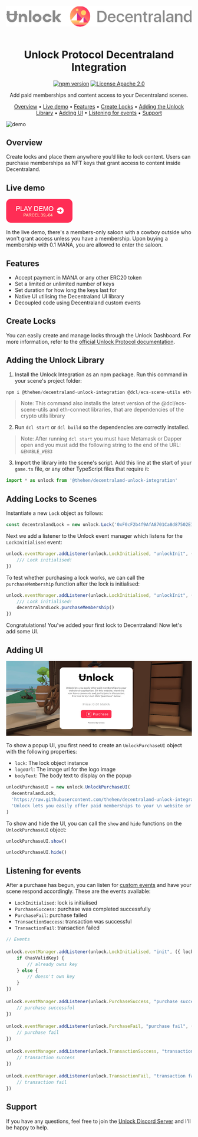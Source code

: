 
<div align="center">
  <img src="https://github.com/thehen/decentraland-unlock-integration/blob/readme/docs/img/logo.png?raw=true"><br><br>
  <h1>
    Unlock Protocol Decentraland Integration
  </h1>

<p align="center">
  <a href="https://badge.fury.io/js/%40thehen%2Fdecentraland-unlock-integration"><img src="https://badge.fury.io/js/%40thehen%2Fdecentraland-unlock-integration.svg" alt="npm version" height="18"></a>
  <a href="https://badge.fury.io/js/%40thehen%2Fdecentraland-unlock-integration"><img src="https://img.shields.io/badge/License-Apache%202.0-blue.svg" alt="License Apache 2.0" height="18"></a>
</p>

  <p>Add paid memberships and content access to your Decentraland scenes.</p>
</div>

<p align="center">
  <a href="#overview">Overview</a> •
  <a href="#live-demo">Live demo</a> •
  <a href="#features">Features</a> •
  <a href="#create-locks">Create Locks</a> •
  <a href="#adding-the-unlock-library">Adding the Unlock Library</a> •
  <a href="#adding-ui">Adding UI</a> •
  <a href="#listening-for-events">Listening for events</a> •
  <a href="#support">Support</a>
</p>

![demo](https://github.com/thehen/decentraland-unlock-integration/blob/readme/docs/img/demo.gif?raw=true)

## Overview

Create locks and place them anywhere you’d like to lock content. Users can purchase memberships as NFT keys that grant access to content inside Decentraland.

## Live demo

<a href="https://play.decentraland.org/?position=39,-64"><img src="https://github.com/thehen/decentraland-unlock-integration/blob/readme/docs/img/playdemo.png?raw=true" alt="Play demo"></a>

In the live demo, there's a members-only saloon with a cowboy outside who won't grant access unless you have a membership. Upon buying a membership with 0.1 MANA, you are allowed to enter the saloon.

## Features 
- Accept payment in MANA or any other ERC20 token
- Set a limited or unlimited number of keys 
- Set duration for how long the keys last for
- Native UI utilising the Decentraland UI library
- Decoupled code using Decentraland custom events

## Create Locks

You can easily create and manage locks through the Unlock Dashboard. For more information, refer to the [official Unlock Protocol documentation](https://docs.unlock-protocol.com/creators/deploying-lock).


## Adding the Unlock Library

1. Install the Unlock Integration as an npm package. Run this command in your scene's project folder:

```typescript
npm i @thehen/decentraland-unlock-integration @dcl/ecs-scene-utils eth-connect -B
```

> Note: This command also installs the latest version of the @dcl/ecs-scene-utils and eth-connect libraries, that are dependencies of the crypto utils library

2. Run `dcl start` or `dcl build` so the dependencies are correctly installed.

> Note: After running `dcl start` you must have Metamask or Dapper open and you must add the following string to the end of the URL: `&ENABLE_WEB3`

3. Import the library into the scene's script. Add this line at the start of your `game.ts` file, or any other TypeScript files that require it:

```typescript
import * as unlock from '@thehen/decentraland-unlock-integration'
```

## Adding Locks to Scenes

Instantiate a new `Lock` object as follows:

```typescript
const decentralandLock = new unlock.Lock('0xF0cF2b4f9AfA8701Ca8d87502E14be5C855eA70e')
```

Next we add a listener to the Unlock event manager which listens for the `LockInitialised` event:

```typescript
unlock.eventManager.addListener(unlock.LockInitialised, "unlockInit", ({ lock, hasValidKey }) => {
    /// Lock initialised!
})
```
To test whether purchasing a lock works, we can call the `purchaseMembership` function after the lock is initialised:
```typescript
unlock.eventManager.addListener(unlock.LockInitialised, "unlockInit", ({ lock, hasValidKey }) => {
    /// Lock initialised!
    decentralandLock.purchaseMembership()
})
```
Congratulations! You've added your first lock to Decentraland! Now let's add some UI.

## Adding UI

![ui](https://github.com/thehen/decentraland-unlock-integration/blob/readme/docs/img/ui.jpg?raw=true)

To show a popup UI, you first need to create an `UnlockPurchaseUI` object with the following properties:

- `lock`: The lock object instance
- `logoUrl`: The image url for the logo image
- `bodyText`: The body text to display on the popup

```typescript
unlockPurchaseUI = new unlock.UnlockPurchaseUI(
  decentralandLock,
  'https://raw.githubusercontent.com/thehen/decentraland-unlock-integration/master/images/unlock-logo-black.png',
  'Unlock lets you easily offer paid memberships to your \n website or application. On this website, members \n can leave comments and participate in discussion. \n It is free to try! Just click "purchase" below.'
)
```
To show and hide the UI, you can call the `show` and `hide` functions on the `UnlockPurchaseUI` object:

```typescript
unlockPurchaseUI.show()
```

```typescript
unlockPurchaseUI.hide()
```

## Listening for events

After a purchase has begun, you can listen for [custom events](https://docs.decentraland.org/development-guide/custom-events/) and have your scene respond accordingly. These are the events available:

- `LockInitialised`: lock is initialised 
- `PurchaseSuccess`: purchase was completed successfully
- `PurchaseFail`: purchase failed
- `TransactionSuccess`: transaction was successful
- `TransactionFail`: transaction failed

```typescript
// Events

unlock.eventManager.addListener(unlock.LockInitialised, "init", ({ lock, hasValidKey }) => {
    if (hasValidKey) {
        // already owns key
    } else {
        // doesn't own key
    }
})

unlock.eventManager.addListener(unlock.PurchaseSuccess, "purchase success", ({ lock }) => {
    // purchase successful
})

unlock.eventManager.addListener(unlock.PurchaseFail, "purchase fail", ({ lock }) => {
    // purchase fail
})

unlock.eventManager.addListener(unlock.TransactionSuccess, "transaction success", ({ lock }) => {
    // transaction success
})

unlock.eventManager.addListener(unlock.TransactionFail, "transaction fail", ({ lock }) => {
    // transaction fail
})
```

## Support

If you have any questions, feel free to join the [Unlock Discord Server](https://docs.unlock-protocol.com/creators/plugins-and-integrations/discord) and I'll be happy to help.